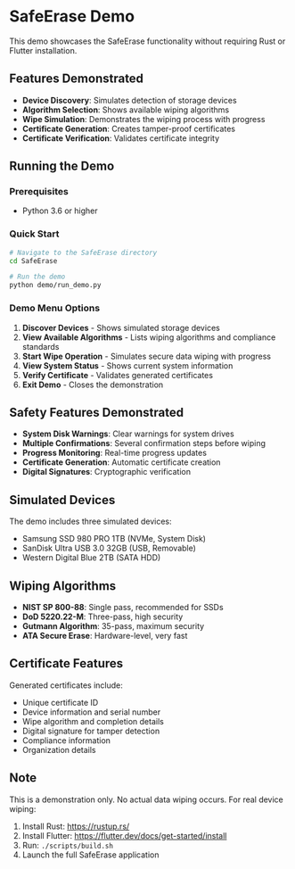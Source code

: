 # SafeErase Demo

This demo showcases the SafeErase functionality without requiring Rust or Flutter installation.

## Features Demonstrated

- **Device Discovery**: Simulates detection of storage devices
- **Algorithm Selection**: Shows available wiping algorithms
- **Wipe Simulation**: Demonstrates the wiping process with progress
- **Certificate Generation**: Creates tamper-proof certificates
- **Certificate Verification**: Validates certificate integrity

## Running the Demo

### Prerequisites
- Python 3.6 or higher

### Quick Start
```bash
# Navigate to the SafeErase directory
cd SafeErase

# Run the demo
python demo/run_demo.py
```

### Demo Menu Options

1. **Discover Devices** - Shows simulated storage devices
2. **View Available Algorithms** - Lists wiping algorithms and compliance standards
3. **Start Wipe Operation** - Simulates secure data wiping with progress
4. **View System Status** - Shows current system information
5. **Verify Certificate** - Validates generated certificates
6. **Exit Demo** - Closes the demonstration

## Safety Features Demonstrated

- **System Disk Warnings**: Clear warnings for system drives
- **Multiple Confirmations**: Several confirmation steps before wiping
- **Progress Monitoring**: Real-time progress updates
- **Certificate Generation**: Automatic certificate creation
- **Digital Signatures**: Cryptographic verification

## Simulated Devices

The demo includes three simulated devices:
- Samsung SSD 980 PRO 1TB (NVMe, System Disk)
- SanDisk Ultra USB 3.0 32GB (USB, Removable)
- Western Digital Blue 2TB (SATA HDD)

## Wiping Algorithms

- **NIST SP 800-88**: Single pass, recommended for SSDs
- **DoD 5220.22-M**: Three-pass, high security
- **Gutmann Algorithm**: 35-pass, maximum security
- **ATA Secure Erase**: Hardware-level, very fast

## Certificate Features

Generated certificates include:
- Unique certificate ID
- Device information and serial number
- Wipe algorithm and completion details
- Digital signature for tamper detection
- Compliance information
- Organization details

## Note

This is a demonstration only. No actual data wiping occurs. For real device wiping:

1. Install Rust: https://rustup.rs/
2. Install Flutter: https://flutter.dev/docs/get-started/install
3. Run: `./scripts/build.sh`
4. Launch the full SafeErase application
